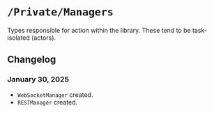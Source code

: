 #  `/Private/Managers`

Types responsible for action within the library. These tend to be task-isolated (actors).

## Changelog

### January 30, 2025
- `WebSocketManager` created.
- `RESTManager` created.
